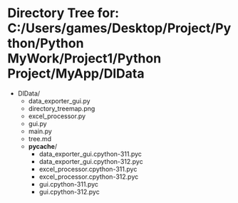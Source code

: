 # Directory Tree for: C:/Users/games/Desktop/Project/Python/Python MyWork/Project1/Python Project/MyApp/DlData

- DlData/
    - data_exporter_gui.py
    - directory_treemap.png
    - excel_processor.py
    - gui.py
    - main.py
    - tree.md
    - __pycache__/
        - data_exporter_gui.cpython-311.pyc
        - data_exporter_gui.cpython-312.pyc
        - excel_processor.cpython-311.pyc
        - excel_processor.cpython-312.pyc
        - gui.cpython-311.pyc
        - gui.cpython-312.pyc
